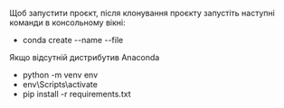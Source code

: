 Щоб запустити проєкт, після клонування проєкту запустіть наступні команди в консольному вікні:
- conda create --name <env> --file <this file>

Якщо відсутній дистрибутив Anaconda
- python -m venv env
- env\Scripts\activate
- pip install -r requirements.txt
